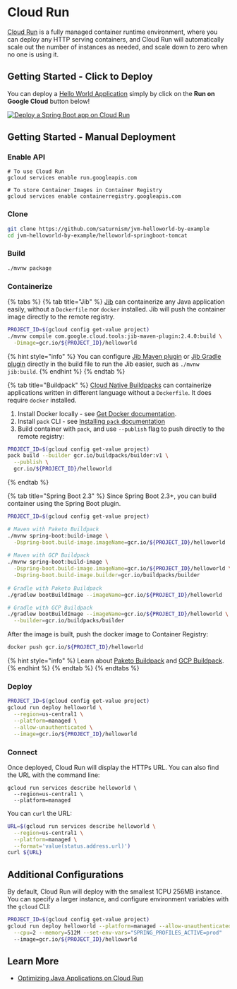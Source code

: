 # Cloud Run

[Cloud Run](https://cloud.google.com/run/docs) is a fully managed container runtime environment, where you can deploy any HTTP serving containers, and Cloud Run will automatically scale out the number of instances as needed, and scale down to zero when no one is using it.

## Getting Started - Click to Deploy

You can deploy a [Hello World Application](https://github.com/saturnism/jvm-helloworld-by-example/tree/master/helloworld-springboot-tomcat) simply by click on the **Run on Google Cloud** button below!

[![Deploy a Spring Boot app on Cloud Run](https://deploy.cloud.run/button.svg)](https://deploy.cloud.run/?git_repo=https://github.com/jamesward/hello-springboot-mvn.git)

## Getting Started - Manual Deployment

### Enable API

```text
# To use Cloud Run
gcloud services enable run.googleapis.com

# To store Container Images in Container Registry
gcloud services enable containerregistry.googleapis.com
```

### Clone

```bash
git clone https://github.com/saturnism/jvm-helloworld-by-example
cd jvm-helloworld-by-example/helloworld-springboot-tomcat
```

### Build

```bash
./mvnw package
```

### Containerize

{% tabs %}
{% tab title="Jib" %}
[Jib](https://github.com/GoogleContainerTools/jib) can containerize any Java application easily, without a `Dockerfile` nor `docker` installed. Jib will push the container image directly to the remote registry.

```bash
PROJECT_ID=$(gcloud config get-value project)
./mvnw compile com.google.cloud.tools:jib-maven-plugin:2.4.0:build \
  -Dimage=gcr.io/${PROJECT_ID}/helloworld
```

{% hint style="info" %}
You can configure [Jib Maven plugin](https://github.com/GoogleContainerTools/jib/tree/master/jib-maven-plugin) or [Jib Gradle plugin](https://github.com/GoogleContainerTools/jib/tree/master/jib-gradle-plugin) directly in the build file to run the Jib easier, such as `./mvnw jib:build`.
{% endhint %}
{% endtab %}

{% tab title="Buildpack" %}
[Cloud Native Buildpacks](https://buildpacks.io) can containerize applications written in different language without a `Dockerfile`. It does require `docker` installed.

1. Install Docker locally - see [Get Docker documentation](https://docs.docker.com/get-docker/).
2. Install `pack` CLI - see [Installing `pack` documentation](https://buildpacks.io/docs/install-pack/)
3. Build container with `pack`, and use `--publish` flag to push directly to the remote registry:

```bash
PROJECT_ID=$(gcloud config get-value project)
pack build --builder gcr.io/buildpacks/builder:v1 \
  --publish \
  gcr.io/${PROJECT_ID}/helloworld
```
{% endtab %}

{% tab title="Spring Boot 2.3" %}
Since Spring Boot 2.3+, you can build container using the Spring Boot plugin.

```bash
PROJECT_ID=$(gcloud config get-value project)

# Maven with Paketo Buildpack
./mvnw spring-boot:build-image \
  -Dspring-boot.build-image.imageName=gcr.io/${PROJECT_ID}/helloworld
  
# Maven with GCP Buildpack
./mvnw spring-boot:build-image \
  -Dspring-boot.build-image.imageName=gcr.io/${PROJECT_ID}/helloworld \
  -Dspring-boot.build-image.builder=gcr.io/buildpacks/builder
  
# Gradle with Paketo Buildpack
./gradlew bootBuildImage --imageName=gcr.io/${PROJECT_ID}/helloworld

# Gradle with GCP Buildpack
./gradlew bootBuildImage --imageName=gcr.io/${PROJECT_ID}/helloworld \
  --builder=gcr.io/buildpacks/builder
```

After the image is built, push the docker image to Container Registry:

```bash
docker push gcr.io/${PROJECT_ID}/helloworld
```

{% hint style="info" %}
Learn about [Paketo Buildpack](https://paketo.io/) and [GCP Buildpack](https://github.com/GoogleCloudPlatform/buildpacks).
{% endhint %}
{% endtab %}
{% endtabs %}

### Deploy

```bash
PROJECT_ID=$(gcloud config get-value project)
gcloud run deploy helloworld \
  --region=us-central1 \
  --platform=managed \
  --allow-unauthenticated \
  --image=gcr.io/${PROJECT_ID}/helloworld
```

### Connect

Once deployed, Cloud Run will display the HTTPs URL. You can also find the URL with the command line:

```text
gcloud run services describe helloworld \
  --region=us-central1 \
  --platform=managed 
```

You can `curl` the URL:

```bash
URL=$(gcloud run services describe helloworld \
  --region=us-central1 \
  --platform=managed \
  --format='value(status.address.url)')
curl ${URL}
```

## Additional Configurations

By default, Cloud Run will deploy with the smallest 1CPU 256MB instance. You can specify a larger instance, and configure environment variables with the `gcloud` CLI:

```bash
PROJECT_ID=$(gcloud config get-value project)
gcloud run deploy helloworld --platform=managed --allow-unauthenticated \
  --cpu=2 --memory=512M --set-env-vars="SPRING_PROFILES_ACTIVE=prod"
  --image=gcr.io/${PROJECT_ID}/helloworld
```

## Learn More

* [Optimizing Java Applications on Cloud Run](https://cloud.google.com/run/docs/tips/java)

